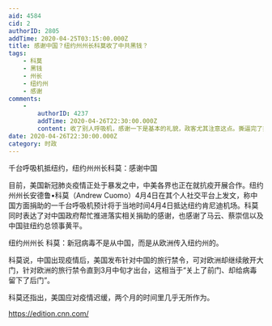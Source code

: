 ```yaml
---
aid: 4584
cid: 2
authorID: 2805
addTime: 2020-04-25T03:15:00.000Z
title: 感谢中国？纽约州州长科莫收了中共黑钱？
tags:
    - 科莫
    - 黑钱
    - 州长
    - 纽约州
    - 感谢
comments:
    -
        authorID: 4237
        addTime: 2020-04-26T22:30:00.000Z
        content: 收了别人呼吸机，感谢一下是基本的礼貌，政客尤其注意这点。撕逼完了握手说谢谢说pray for you都常见。 因此说收了黑钱不合适。
date: 2020-04-26T22:30:00.000Z
category: 时政
---
```


千台呼吸机抵纽约，纽约州州长科莫：感谢中国

目前，美国新冠肺炎疫情正处于暴发之中，中美各界也正在就抗疫开展合作。纽约州州长安德鲁•科莫（Andrew Cuomo）4月4日在其个人社交平台上发文，称中国方面捐助的一千台呼吸机预计将于当地时间4月4日抵达纽约肯尼迪机场。科莫同时表达了对中国政府帮忙推进落实相关捐助的感谢，也感谢了马云、蔡崇信以及中国驻纽约总领事黄平。

纽约州州长 科莫：新冠病毒不是从中国，而是从欧洲传入纽约州的。

科莫说，中国出现疫情后，美国发布针对中国的旅行禁令，可对欧洲却继续敞开大门，针对欧洲的旅行禁令直到3月中旬才出台，这相当于“关上了前门、却给病毒留下了后门”。

科莫还指出，美国应对疫情迟缓，两个月的时间里几乎无所作为。

https://edition.cnn.com/
